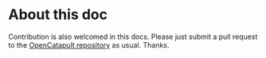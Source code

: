 # About this doc

Contribution is also welcomed in this docs. Please just submit a pull request to the [OpenCatapult repository](https://github.com/Polyrific-Inc/OpenCatapult) as usual. Thanks.

